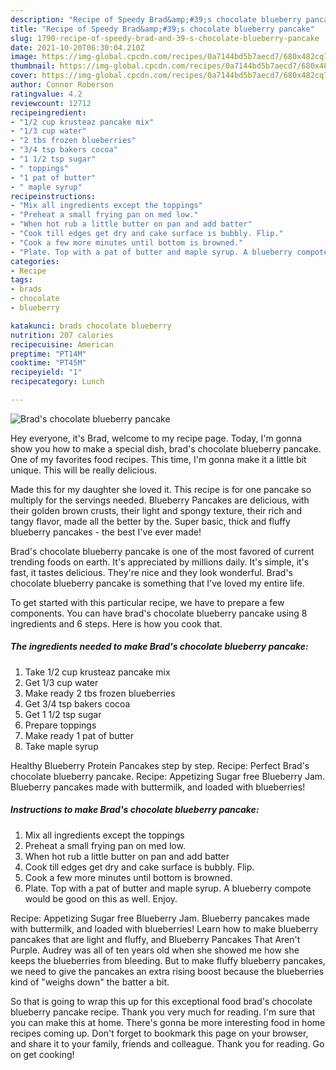 ```yaml
---
description: "Recipe of Speedy Brad&amp;#39;s chocolate blueberry pancake"
title: "Recipe of Speedy Brad&amp;#39;s chocolate blueberry pancake"
slug: 1790-recipe-of-speedy-brad-and-39-s-chocolate-blueberry-pancake
date: 2021-10-20T06:30:04.210Z
image: https://img-global.cpcdn.com/recipes/0a7144bd5b7aecd7/680x482cq70/brads-chocolate-blueberry-pancake-recipe-main-photo.jpg
thumbnail: https://img-global.cpcdn.com/recipes/0a7144bd5b7aecd7/680x482cq70/brads-chocolate-blueberry-pancake-recipe-main-photo.jpg
cover: https://img-global.cpcdn.com/recipes/0a7144bd5b7aecd7/680x482cq70/brads-chocolate-blueberry-pancake-recipe-main-photo.jpg
author: Connor Roberson
ratingvalue: 4.2
reviewcount: 12712
recipeingredient:
- "1/2 cup krusteaz pancake mix"
- "1/3 cup water"
- "2 tbs frozen blueberries"
- "3/4 tsp bakers cocoa"
- "1 1/2 tsp sugar"
- " toppings"
- "1 pat of butter"
- " maple syrup"
recipeinstructions:
- "Mix all ingredients except the toppings"
- "Preheat a small frying pan on med low."
- "When hot rub a little butter on pan and add batter"
- "Cook till edges get dry and cake surface is bubbly. Flip."
- "Cook a few more minutes until bottom is browned."
- "Plate. Top with a pat of butter and maple syrup. A blueberry compote would be good on this as well. Enjoy."
categories:
- Recipe
tags:
- brads
- chocolate
- blueberry

katakunci: brads chocolate blueberry 
nutrition: 207 calories
recipecuisine: American
preptime: "PT14M"
cooktime: "PT45M"
recipeyield: "1"
recipecategory: Lunch

---
```



![Brad&#39;s chocolate blueberry pancake](https://img-global.cpcdn.com/recipes/0a7144bd5b7aecd7/680x482cq70/brads-chocolate-blueberry-pancake-recipe-main-photo.jpg)

Hey everyone, it's Brad, welcome to my recipe page. Today, I'm gonna show you how to make a special dish, brad&#39;s chocolate blueberry pancake. One of my favorites food recipes. This time, I'm gonna make it a little bit unique. This will be really delicious.

Made this for my daughter she loved it. This recipe is for one pancake so multiply for the servings needed. Blueberry Pancakes are delicious, with their golden brown crusts, their light and spongy texture, their rich and tangy flavor, made all the better by the. Super basic, thick and fluffy blueberry pancakes - the best I&#39;ve ever made!

Brad&#39;s chocolate blueberry pancake is one of the most favored of current trending foods on earth. It's appreciated by millions daily. It's simple, it's fast, it tastes delicious. They're nice and they look wonderful. Brad&#39;s chocolate blueberry pancake is something that I've loved my entire life.


To get started with this particular recipe, we have to prepare a few components. You can have brad&#39;s chocolate blueberry pancake using 8 ingredients and 6 steps. Here is how you cook that.

<!--inarticleads1-->

##### The ingredients needed to make Brad&#39;s chocolate blueberry pancake:

1. Take 1/2 cup krusteaz pancake mix
1. Get 1/3 cup water
1. Make ready 2 tbs frozen blueberries
1. Get 3/4 tsp bakers cocoa
1. Get 1 1/2 tsp sugar
1. Prepare  toppings
1. Make ready 1 pat of butter
1. Take  maple syrup


Healthy Blueberry Protein Pancakes step by step. Recipe: Perfect Brad&#39;s chocolate blueberry pancake. Recipe: Appetizing Sugar free Blueberry Jam. Blueberry pancakes made with buttermilk, and loaded with blueberries! 

<!--inarticleads2-->

##### Instructions to make Brad&#39;s chocolate blueberry pancake:

1. Mix all ingredients except the toppings
1. Preheat a small frying pan on med low.
1. When hot rub a little butter on pan and add batter
1. Cook till edges get dry and cake surface is bubbly. Flip.
1. Cook a few more minutes until bottom is browned.
1. Plate. Top with a pat of butter and maple syrup. A blueberry compote would be good on this as well. Enjoy.


Recipe: Appetizing Sugar free Blueberry Jam. Blueberry pancakes made with buttermilk, and loaded with blueberries! Learn how to make blueberry pancakes that are light and fluffy, and Blueberry Pancakes That Aren&#39;t Purple. Audrey was all of ten years old when she showed me how she keeps the blueberries from bleeding. But to make fluffy blueberry pancakes, we need to give the pancakes an extra rising boost because the blueberries kind of "weighs down" the batter a bit. 

So that is going to wrap this up for this exceptional food brad&#39;s chocolate blueberry pancake recipe. Thank you very much for reading. I'm sure that you can make this at home. There's gonna be more interesting food in home recipes coming up. Don't forget to bookmark this page on your browser, and share it to your family, friends and colleague. Thank you for reading. Go on get cooking!
